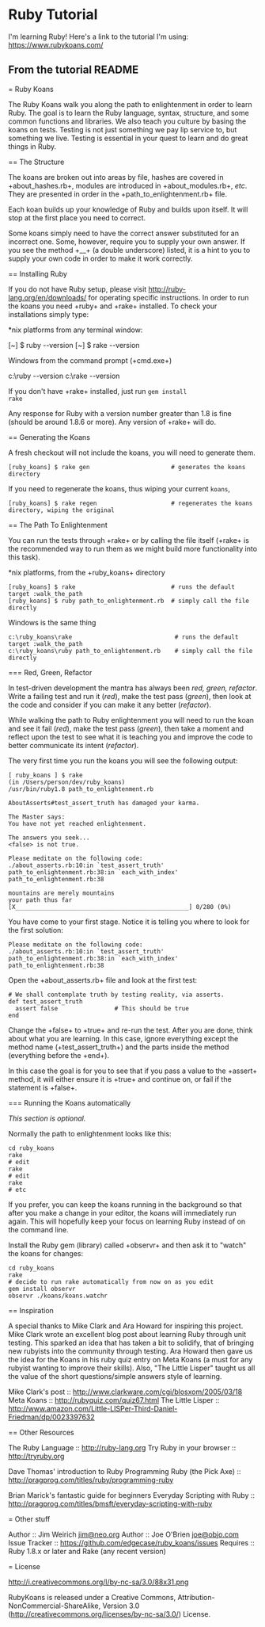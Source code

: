 # Ruby Tutorial
I'm learning Ruby! Here's a link to the tutorial I'm using: https://www.rubykoans.com/

## From the tutorial README

= Ruby Koans

The Ruby Koans walk you along the path to enlightenment in order to learn Ruby.
The goal is to learn the Ruby language, syntax, structure, and some common
functions and libraries. We also teach you culture by basing the koans on tests.
Testing is not just something we pay lip service to, but something we
live.  Testing is essential in your quest to learn and do great things in Ruby.

== The Structure

The koans are broken out into areas by file, hashes are covered in +about_hashes.rb+,
modules are introduced in +about_modules.rb+, <em>etc</em>.  They are presented in
order in the +path_to_enlightenment.rb+ file.

Each koan builds up your knowledge of Ruby and builds upon itself. It will stop at
the first place you need to correct.

Some koans simply need to have the correct answer substituted for an incorrect one.
Some, however, require you to supply your own answer.  If you see the method +__+ (a
double underscore) listed, it is a hint to you to supply your own code in order to
make it work correctly.

== Installing Ruby

If you do not have Ruby setup, please visit http://ruby-lang.org/en/downloads/ for
operating specific instructions.  In order to run the koans you need +ruby+ and
+rake+ installed. To check your installations simply type:

*nix platforms from any terminal window:

   [~] $ ruby --version
   [~] $ rake --version

Windows from the command prompt (+cmd.exe+)

   c:\ruby --version
   c:\rake --version

If you don't have +rake+ installed, just run <code>gem install rake</code>

Any response for Ruby with a version number greater than 1.8 is fine (should be
around 1.8.6 or more). Any version of +rake+ will do.

== Generating the Koans

A fresh checkout will not include the koans, you will need to generate
them.

    [ruby_koans] $ rake gen                       # generates the koans directory

If you need to regenerate the koans, thus wiping your current `koans`,

    [ruby_koans] $ rake regen                     # regenerates the koans directory, wiping the original

== The Path To Enlightenment

You can run the tests through +rake+ or by calling the file itself (+rake+ is the
recommended way to run them as we might build more functionality into this task).

*nix platforms, from the +ruby_koans+ directory

    [ruby_koans] $ rake                           # runs the default target :walk_the_path
    [ruby_koans] $ ruby path_to_enlightenment.rb  # simply call the file directly

Windows is the same thing

    c:\ruby_koans\rake                             # runs the default target :walk_the_path
    c:\ruby_koans\ruby path_to_enlightenment.rb    # simply call the file directly

=== Red, Green, Refactor

In test-driven development the mantra has always been <em>red, green, refactor</em>.
Write a failing test and run it (<em>red</em>), make the test pass (<em>green</em>),
then look at the code and consider if you can make it any better (<em>refactor</em>).

While walking the path to Ruby enlightenment you will need to run the koan and
see it fail (<em>red</em>), make the test pass (<em>green</em>), then take a moment
and reflect upon the test to see what it is teaching you and improve the code to
better communicate its intent (<em>refactor</em>).

The very first time you run the koans you will see the following output:

    [ ruby_koans ] $ rake
    (in /Users/person/dev/ruby_koans)
    /usr/bin/ruby1.8 path_to_enlightenment.rb

    AboutAsserts#test_assert_truth has damaged your karma.

    The Master says:
    You have not yet reached enlightenment.

    The answers you seek...
    <false> is not true.

    Please meditate on the following code:
    ./about_asserts.rb:10:in `test_assert_truth'
    path_to_enlightenment.rb:38:in `each_with_index'
    path_to_enlightenment.rb:38

    mountains are merely mountains
    your path thus far [X_________________________________________________] 0/280 (0%)

You have come to your first stage. Notice it is telling you where to look for
the first solution:

    Please meditate on the following code:
    ./about_asserts.rb:10:in `test_assert_truth'
    path_to_enlightenment.rb:38:in `each_with_index'
    path_to_enlightenment.rb:38

Open the +about_asserts.rb+ file and look at the first test:

    # We shall contemplate truth by testing reality, via asserts.
    def test_assert_truth
      assert false                # This should be true
    end

Change the +false+ to +true+ and re-run the test.  After you are
done, think about what you are learning.  In this case, ignore everything except
the method name (+test_assert_truth+) and the parts inside the method (everything
before the +end+).

In this case the goal is for you to see that if you pass a value to the +assert+
method, it will either ensure it is +true+ and continue on, or fail if
the statement is +false+.

=== Running the Koans automatically

<em>This section is optional.</em>

Normally the path to enlightenment looks like this:

    cd ruby_koans
    rake
    # edit
    rake
    # edit
    rake
    # etc

If you prefer, you can keep the koans running in the background so that after you
make a change in your editor, the koans will immediately run again. This will
hopefully keep your focus on learning Ruby instead of on the command line.

Install the Ruby gem (library) called +observr+ and then ask it to
"watch" the koans for changes:

    cd ruby_koans
    rake
    # decide to run rake automatically from now on as you edit
    gem install observr
    observr ./koans/koans.watchr

== Inspiration

A special thanks to Mike Clark and Ara Howard for inspiring this
project.  Mike Clark wrote an excellent blog post about learning Ruby
through unit testing. This sparked an idea that has taken a bit to
solidify, that of bringing new rubyists into the community through
testing. Ara Howard then gave us the idea for the Koans in his ruby
quiz entry on Meta Koans (a must for any rubyist wanting to improve
their skills).  Also, "The Little Lisper" taught us all the value of
the short questions/simple answers style of learning.

Mike Clark's post ::  http://www.clarkware.com/cgi/blosxom/2005/03/18
Meta Koans        ::  http://rubyquiz.com/quiz67.html
The Little Lisper ::  http://www.amazon.com/Little-LISPer-Third-Daniel-Friedman/dp/0023397632

== Other Resources

The Ruby Language               ::  http://ruby-lang.org
Try Ruby in your browser        ::  http://tryruby.org

Dave Thomas' introduction to Ruby Programming Ruby (the Pick Axe) ::  http://pragprog.com/titles/ruby/programming-ruby

Brian Marick's fantastic guide for beginners Everyday Scripting with Ruby    ::  http://pragprog.com/titles/bmsft/everyday-scripting-with-ruby

= Other stuff

Author         :: Jim Weirich <jim@neo.org>
Author         :: Joe O'Brien <joe@objo.com>
Issue Tracker  :: https://github.com/edgecase/ruby_koans/issues
Requires       :: Ruby 1.8.x or later and Rake (any recent version)

= License

http://i.creativecommons.org/l/by-nc-sa/3.0/88x31.png

RubyKoans is released under a Creative Commons,
Attribution-NonCommercial-ShareAlike, Version 3.0
(http://creativecommons.org/licenses/by-nc-sa/3.0/) License.
